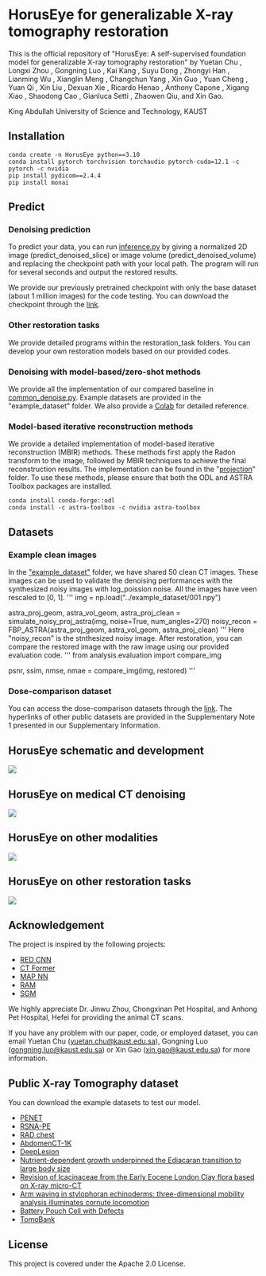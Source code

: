 # HorusEye for generalizable X-ray tomography restoration
This is the official repository of "HorusEye: A self-supervised foundation model for generalizable X-ray tomography restoration" by Yuetan Chu , Longxi Zhou , Gongning Luo , Kai Kang , Suyu Dong , Zhongyi Han , Lianming Wu , Xianglin Meng , Changchun Yang , Xin Guo , Yuan Cheng , Yuan Qi , Xin Liu , Dexuan Xie , Ricardo Henao , Anthony Capone , Xigang Xiao , Shaodong Cao , Gianluca Setti , Zhaowen Qiu, and Xin Gao.

King Abdullah University of Science and Technology, KAUST

## Installation
```
conda create -n HorusEye python==3.10
conda install pytorch torchvision torchaudio pytorch-cuda=12.1 -c pytorch -c nvidia
pip install pydicom==2.4.4
pip install monai
```

## Predict
### Denoising prediction
To predict your data, you can run [inference.py](https://github.com/Arturia-Pendragon-Iris/HorusEye_XRT_Restoration/blob/main/inference.py) by giving a normalized 2D image (predict_denoised_slice) or image volume (predict_denoised_volume) and replacing the checkpoint path with your local path. The program will run for several seconds and output the restored results. 

We provide our previously pretrained checkpoint with only the base dataset (about 1 million images) for the code testing. You can download the checkpoint through the [link](https://drive.google.com/file/d/1D5mhuJNszGElek5n10F8fUhvg1bA1S7f/view?usp=sharing).

### Other restoration tasks
We provide detailed programs within the restoration_task folders. You can develop your own restoration models based on our provided codes.  

### Denoising with model-based/zero-shot methods
We provide all the implementation of our compared baseline in [common_denoise.py](https://github.com/Arturia-Pendragon-Iris/HorusEye_XRT_Restoration/blob/main/common_denoise.py). Example datasets are provided in the "example_dataset" folder. We also provide a [Colab](https://github.com/Arturia-Pendragon-Iris/HorusEye_XRT_Restoration/blob/main/Denoising_Illustration.ipynb) for detailed reference.

### Model-based iterative reconstruction methods
We provide a detailed implementation of model-based iterative reconstruction (MBIR) methods. These methods first apply the Radon transform to the image, followed by MBIR techniques to achieve the final reconstruction results. The implementation can be found in the "[projection](https://github.com/Arturia-Pendragon-Iris/HorusEye_XRT_Restoration/tree/main/projection)" folder. To use these methods, please ensure that both the ODL and ASTRA Toolbox packages are installed.
```
conda install conda-forge::odl
conda install -c astra-toolbox -c nvidia astra-toolbox
```

## Datasets
### Example clean images
In the ["example_dataset"](https://github.com/Arturia-Pendragon-Iris/HorusEye_XRT_Restoration/tree/main/example_dataset) folder, we have shared 50 clean CT images. These images can be used to validate the denoising performances with the synthesized noisy images with log_poission noise. All the images have veen rescaled to [0, 1].
'''
img = np.load("../example_dataset/001.npy")

astra_proj_geom, astra_vol_geom, astra_proj_clean = simulate_noisy_proj_astra(img, noise=True, num_angles=270)
noisy_recon = FBP_ASTRA(astra_proj_geom, astra_vol_geom, astra_proj_clean)
'''
Here "noisy_recon" is the stnthesized noisy image. After restoration, you can compare the restored image with the raw image using our provided evaluation code.
'''
from analysis.evaluation import compare_img

psnr, ssim, nmse, nmae = compare_img(img, restored)
'''

### Dose-comparison dataset
You can access the dose-comparison datasets through the [link](https://drive.google.com/drive/folders/1ihSIX5sFhNzvc0Whs6dXROyCFuQTaMvM?usp=sharing). The hyperlinks of other public datasets are provided in the Supplementary Note 1 presented in our Supplementary Information.

## HorusEye schematic and development
![](https://github.com/Arturia-Pendragon-Iris/HorusEye/blob/main/figures/fig_1.png)

## HorusEye on medical CT denoising
![](https://github.com/Arturia-Pendragon-Iris/HorusEye/blob/main/figures/fig_2.png)

## HorusEye on other modalities
![](https://github.com/Arturia-Pendragon-Iris/HorusEye/blob/main/figures/fig_3.png)

## HorusEye on other restoration tasks
![](https://github.com/Arturia-Pendragon-Iris/HorusEye/blob/main/figures/fig_4_1.png)

## Acknowledgement
The project is inspired by the following projects:
- [RED CNN](https://github.com/SSinyu/RED-CNN)
- [CT Former](https://github.com/wdayang/CTformer)
- [MAP NN](https://github.com/hmshan/MAP-NN)
- [RAM](https://github.com/matthieutrs/ram)
- [SGM](https://zenodo.org/records/10531170)

We highly appreciate Dr. Jinwu Zhou, Chongxinan Pet Hospital, and Anhong Pet Hospital, Hefei for providing the animal CT scans.

If you have any problem with our paper, code, or employed dataset, you can email Yuetan Chu (yuetan.chu@kaust.edu.sa), Gongning Luo (gongning.luo@kaust.edu.sa) or Xin Gao (xin.gao@kaust.edu.sa) for more information.


## Public X-ray Tomography dataset
You can download the example datasets to test our model.
- [PENET](https://github.com/marshuang80/PENet)
- [RSNA-PE](https://www.rsna.org/rsnai/ai-image-challenge/rsna-pe-detection-challenge-2020)
- [RAD chest](https://cvit.duke.edu/resource/rad-chestct-dataset/)
- [AbdomenCT-1K](https://github.com/JunMa11/AbdomenCT-1K)
- [DeepLesion](https://nihcc.app.box.com/v/DeepLesion)
- [Nutrient-dependent growth underpinned the Ediacaran transition to large body size](https://zenodo.org/records/4938539)
- [Revision of Icacinaceae from the Early Eocene London Clay flora based on X-ray micro-CT](https://zenodo.org/records/5022536)
- [Arm waving in stylophoran echinoderms: three-dimensional mobility analysis illuminates cornute locomotion](https://zenodo.org/records/3961994)
- [Battery Pouch Cell with Defects](https://zenodo.org/records/8189323)
- [TomoBank](https://tomobank.readthedocs.io/en/latest/)


## License
This project is covered under the Apache 2.0 License.
